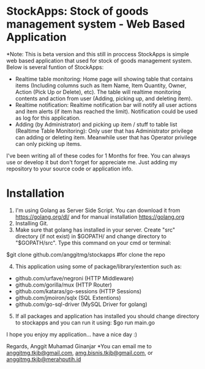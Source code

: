 # StockApps: Stock of goods management system - Web Based Application

*Note: This is beta version and this still in proccess
StockApps is simple web based application that used for stock of goods management system. Below is several funtion of StockApps:

- Realtime table monitoring:
  Home page will showing table that contains items (Including columns such as Item Name, Item Quantity, Owner, Action (Pick Up or Delete),  etc). The table will realtime monitoring contents and action from user (Adding, picking up, and deleting item). 
- Realtime notification:
  Realtime notification bar will notify all user actions and item alerts (if item has reached the limit). Notification could be used as log for this application.
- Adding (by Administrator) and picking up item / stuff to table list (Realtime Table Monitoring):
  Only user that has Administrator privilege can adding or deleting item. Meanwhile user that has Operator privilege can only picking up items.
  
I've been writing all of these codes for 1 Months for free. You can always use or develop it but don't forget for appreciate me. Just adding my repository to your source code or application info.

# Installation
1. I'm using Golang as Server Side Script. You can download it from https://golang.org/dl/ and  for manual installation https://golang.org
2. Installing Git.
3. Make sure that golang has installed in your server. Create "src" directory (if not exist) in $GOPATH/ and change directory to "$GOPATH/src". Type this command on your cmd or terminal:

  $git clone github.com/anggitmg/stockapps #for clone the repo
  
4. This application using some of package/library/extention such as:
  - github.com/urfave/negroni (HTTP Middleware)
  - github.com/gorilla/mux (HTTP Router)
  - github.com/kataras/go-sessions (HTTP Sessions)
  - github.com/jmoiron/sqlx (SQL Extentions)
  - github.com/go-sql-driver (MySQL Driver for golang)
5. If all packages and application has installed you should change directory to stockapps and you can run it using:
  $go run main.go
  
  I hope you enjoy my application... have a nice day :)

  Regards,
  Anggit Muhamad Ginanjar
  *You can email me to anggitmg.tkjb@gmail.com, amg.bisnis.tkjb@gmail.com, or anggitmg.tkjb@merahputih.id
